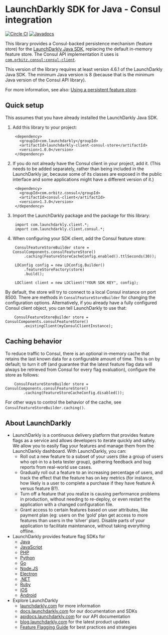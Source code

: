 LaunchDarkly SDK for Java - Consul integration
==============================================

[![Circle CI](https://circleci.com/gh/launchdarkly/java-server-sdk-consul.svg?style=shield)](https://circleci.com/gh/launchdarkly/java-server-sdk-consul)
[![Javadocs](http://javadoc.io/badge/com.launchdarkly/launchdarkly-client-consul-store.svg)](http://javadoc.io/doc/com.launchdarkly/launchdarkly-client-consul-store)

This library provides a Consul-backed persistence mechanism (feature store) for the [LaunchDarkly Java SDK](https://github.com/launchdarkly/java-client), replacing the default in-memory feature store. The Consul API implementation it uses is [`com.orbitz.consul:consul-client`](https://github.com/rickfast/consul-client).

This version of the library requires at least version 4.6.1 of the LaunchDarkly Java SDK. The minimum Java version is 8 (because that is the minimum Java version of the Consul API library).

For more information, see also: [Using a persistent feature store](https://docs.launchdarkly.com/v2.0/docs/using-a-persistent-feature-store).

Quick setup
-----------

This assumes that you have already installed the LaunchDarkly Java SDK.

1. Add this library to your project:

        <dependency>
          <groupId>com.launchdarkly</groupId>
          <artifactId>launchdarkly-client-consul-store</artifactId>
          <version>1.0.0</version>
        </dependency>

3. If you do not already have the Consul client in your project, add it. (This needs to be added separately, rather than being included in the LaunchDarkly jar, because some of its classes are exposed in the public interface and some applications might have a different version of it.)

        <dependency>
          <groupId>com.orbitz.consul</groupId>
          <artifactId>consul-client</artifactId>
          <version>1.3.0</version>
        </dependency>

4. Import the LaunchDarkly package and the package for this library:

        import com.launchdarkly.client.*;
        import com.launchdarkly.client.consul.*;

5. When configuring your SDK client, add the Consul feature store:

        ConsulFeatureStoreBuilder store = ConsulComponents.consulFeatureStore()
            .caching(FeatureStoreCacheConfig.enabled().ttlSeconds(30));
        
        LDConfig config = new LDConfig.Builder()
            .featureStoreFactory(store)
            .build();
        
        LDClient client = new LDClient("YOUR SDK KEY", config);

By default, the store will try to connect to a local Consul instance on port 8500. There are methods in `ConsulFeatureStoreBuilder` for changing the configuration options. Alternatively, if you already have a fully configured Consul client object, you can tell LaunchDarkly to use that:

        ConsulFeatureStoreBuilder store = ConsulComponents.consulFeatureStore()
            .existingClient(myConsulClientInstance);

Caching behavior
----------------

To reduce traffic to Consul, there is an optional in-memory cache that retains the last known data for a configurable amount of time. This is on by default; to turn it off (and guarantee that the latest feature flag data will always be retrieved from Consul for every flag evaluation), configure the store as follows:

        ConsulFeatureStoreBuilder store = ConsulComponents.consulFeatureStore()
            .caching(FeatureStoreCacheConfig.disabled());

For other ways to control the behavior of the cache, see `ConsulFeatureStoreBuilder.caching()`.

About LaunchDarkly
-----------

* LaunchDarkly is a continuous delivery platform that provides feature flags as a service and allows developers to iterate quickly and safely. We allow you to easily flag your features and manage them from the LaunchDarkly dashboard.  With LaunchDarkly, you can:
    * Roll out a new feature to a subset of your users (like a group of users who opt-in to a beta tester group), gathering feedback and bug reports from real-world use cases.
    * Gradually roll out a feature to an increasing percentage of users, and track the effect that the feature has on key metrics (for instance, how likely is a user to complete a purchase if they have feature A versus feature B?).
    * Turn off a feature that you realize is causing performance problems in production, without needing to re-deploy, or even restart the application with a changed configuration file.
    * Grant access to certain features based on user attributes, like payment plan (eg: users on the ‘gold’ plan get access to more features than users in the ‘silver’ plan). Disable parts of your application to facilitate maintenance, without taking everything offline.
* LaunchDarkly provides feature flag SDKs for
    * [Java](http://docs.launchdarkly.com/docs/java-sdk-reference "Java SDK")
    * [JavaScript](http://docs.launchdarkly.com/docs/js-sdk-reference "LaunchDarkly JavaScript SDK")
    * [PHP](http://docs.launchdarkly.com/docs/php-sdk-reference "LaunchDarkly PHP SDK")
    * [Python](http://docs.launchdarkly.com/docs/python-sdk-reference "LaunchDarkly Python SDK")
    * [Go](http://docs.launchdarkly.com/docs/go-sdk-reference "LaunchDarkly Go SDK")
    * [Node.JS](http://docs.launchdarkly.com/docs/node-sdk-reference "LaunchDarkly Node SDK")
    * [Electron](http://docs.launchdarkly.com/docs/electron-sdk-reference "LaunchDarkly Electron SDK")
    * [.NET](http://docs.launchdarkly.com/docs/dotnet-sdk-reference "LaunchDarkly .Net SDK")
    * [Ruby](http://docs.launchdarkly.com/docs/ruby-sdk-reference "LaunchDarkly Ruby SDK")
    * [iOS](http://docs.launchdarkly.com/docs/ios-sdk-reference "LaunchDarkly iOS SDK")
    * [Android](http://docs.launchdarkly.com/docs/android-sdk-reference "LaunchDarkly Android SDK")
* Explore LaunchDarkly
    * [launchdarkly.com](http://www.launchdarkly.com/ "LaunchDarkly Main Website") for more information
    * [docs.launchdarkly.com](http://docs.launchdarkly.com/  "LaunchDarkly Documentation") for our documentation and SDKs
    * [apidocs.launchdarkly.com](http://apidocs.launchdarkly.com/  "LaunchDarkly API Documentation") for our API documentation
    * [blog.launchdarkly.com](http://blog.launchdarkly.com/  "LaunchDarkly Blog Documentation") for the latest product updates
    * [Feature Flagging Guide](https://github.com/launchdarkly/featureflags/  "Feature Flagging Guide") for best practices and strategies

